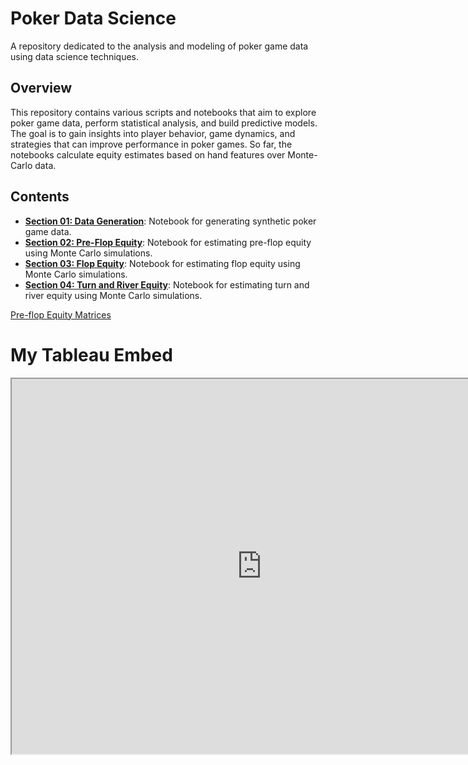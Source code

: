 # Poker Data Science #
A repository dedicated to the analysis and modeling of poker game data using data science techniques.
## Overview ##
This repository contains various scripts and notebooks that aim to explore poker game data, perform statistical analysis, and build predictive models. The goal is to gain insights into player behavior, game dynamics, and strategies that can improve performance in poker games. So far, the notebooks calculate equity estimates based on hand features over Monte-Carlo data.
## Contents ##
- **[Section 01: Data Generation](notebooks/01_data_generation.ipynb)**: Notebook for generating synthetic poker game data.
- **[Section 02: Pre-Flop Equity](notebooks/02_preflop_equity.ipynb)**: Notebook for estimating pre-flop equity using Monte Carlo simulations.
- **[Section 03: Flop Equity](notebooks/03_flop_equity.ipynb)**: Notebook for estimating flop equity using Monte Carlo simulations.
- **[Section 04: Turn and River Equity](notebooks/04_turn_river_equity.ipynb)**: Notebook for estimating turn and river equity using Monte Carlo simulations.

[Pre-flop Equity Matrices](https://public.tableau.com/shared/5HX3QMJ2D?:display_count=n&:origin=viz_share_link)

# My Tableau Embed

<iframe src="https://public.tableau.com/shared/5HX3QMJ2D?:display_count=n&:origin=viz_share_link" 
        width="800" height="600"></iframe>

